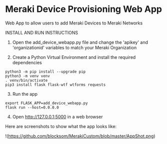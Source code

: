 # Meraki Device Provisioning Web App
Web App to allow users to add Meraki Devices to Meraki Networks

INSTALL AND RUN INSTRUCTIONS

1. Open the add_device_webapp.py file and change the 'apikey' and 'organizationid' variables to match your Meraki Organization

2. Create a Python Virtual Environment and install the required dependencies
```
python3 -m pip install --upgrade pip
python3 -m venv venv
. venv/bin/activate
pip3 install flask flask-wtf wtforms requests
```

3. Run the app
```
export FLASK_APP=add_device_webapp.py
flask run --host=0.0.0.0
```

4. Open http://127.0.0.1:5000 in a web browser


Here are screenshots to show what the app looks like:

!(https://github.com/blocksom/MerakiCustom/blob/master/AppShot.png)

